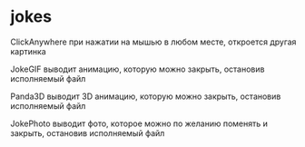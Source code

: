# jokes

  
ClickAnywhere при нажатии на мышью в любом месте, откроется другая картинка  
  
JokeGIF выводит анимацию, которую можно закрыть, остановив исполняемый файл  
  
Panda3D выводит 3D анимацию, которую можно закрыть, остановив исполняемый файл  
  
JokePhoto выводит фото, которое можно по желанию поменять и закрыть, остановив исполняемый файл  
